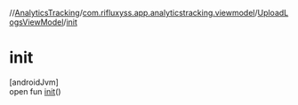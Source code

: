 //[AnalyticsTracking](../../../index.md)/[com.rifluxyss.app.analyticstracking.viewmodel](../index.md)/[UploadLogsViewModel](index.md)/[init](init.md)

# init

[androidJvm]\
open fun [init](init.md)()
